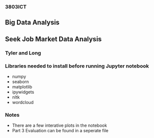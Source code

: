 ### 3803ICT
## Big Data Analysis
## Seek Job Market Data Analysis
### Tyler and Long
### Libraries needed to install before running Jupyter notebook
* numpy
* seaborn
* matplotlib
* ipywidgets
* nltk
* wordcloud

### Notes
* There are a few interative plots in the notebook
* Part 3 Evaluation can be found in a seperate file



